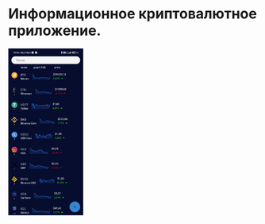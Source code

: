 # Информационное криптовалютное приложение.
<img src="https://github.com/kiselyv77/CryptoApp/blob/master/screens/screen_1.jpg?raw=true" width="30%" height="30%" align="left" />
